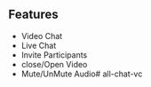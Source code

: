 

## Features
- Video Chat
- Live Chat
- Invite Participants
- close/Open Video
- Mute/UnMute Audio#   a l l - c h a t - v c  
 